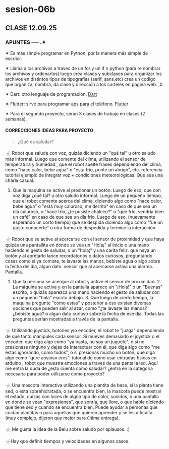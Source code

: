 # sesion-06b
## CLASE 12.09.25
### APUNTES ── .✦

✶ Es más simple programar en Python, por la manera más simple de escribir.

✶ Llama a los archivos a traves de un for y un if n python (para re nombrar los archivos y ordenarlos)
luego crea clases y subclases para organizar los archivos en distintos tipos de tipografías (serif, sans,etc) 
crea un codigo que organiza, nombra, da clase y dirección a los carteles en pagina web. ;0

✶ Dart: otro lenguaje de programación. [Dart](https://dart.dev/)

✶ Flutter: sirve para programar aps para el teléfono. [Flutter](https://flutter.dev/?gad_campaignid=13034410696)

✶ Para el segundo proyecto, serán 3 clases de trabajo en clases (2 semanas).

#### CORRECCIONES IDEAS PARA PROYECTO
> ¿Qué es saludar?

𓇼 Robot que salude con voz, quizás diciendo un "qué tal" u otro saludo más informal. Luego que comente del clima, utilizando el sensor de temperatura y humedad., que el robot suelte frases dependiendo del clima, como "hace calor, bebe agua" o "esta frío, ponte un abrigo", etc. referencia tutorial ejemplo de integrar voz + condiciones meteorológicas. Que sea una charla casual.
1. Que la maquina se active al presionar un botón. Luego de eso, que con voz diga ¿qué tal? u otro saludo informal. Luego de un pequeño tiempo, que el robot comente acerca del clima, diciendo algo como "hace calor, bebe agua" o "está muy caluroso, me derrito" en caso de que sea un día caluroso, o "hace frío, ¿te pusiste chaleco?" o "que frío, vendría bien un café" en caso de que sea un día frío. Luego de eso, (nuevamente esperando un corto tiempo) que se despida diciendo algo como "fue un gusto conocerte" u otra forma de despedida y termine la interacción.

𓇼 Robot que se active al acercarse con el sensor de proximidad y que haya quizás una pantallita en dónde se vea un "Hola¡" al inicio o una mano haciendo el gesto de saludar, o un "hola¡" y una carita feliz. que haya un botón y al apretarlo lance recordatorios o datos curiosos, preguntando cosas como si ya comiste, te lavaste las manos, bebiste agua o algo sobre la fecha del día, algun dato. sensor que al acercarse activa una alarma. Pantalla.
1. Que la persona se acerque al robot y active el sensor de proximidad. 2. La máquina se activa y en la pantalla aparece un "¡Hola!" o un "Buenas" escrito, o quizás aparezca una mano haciendo el gesto de saludar con un pequeño "hola" escrito debajo. 3. Que luego de cierto tiempo, la maquina pregunte "cómo estas" y posterior a eso existan diversas opciones que pueden salir al azar, como "¿te lavaste las manos? ¿bebiste agua? o algun dato curioso sobre la fecha de ese día. Todas las preguntas serían mostradas a través de la pantalla.

𓇼 Utilizando joystick, botones y/o encoder, el robot te "juzga" dependiendo de qué tanto manipules cada sensor. Si mueves demasiado el joystick o el encoder, que diga algo como "ya basta, no soy un juguete", o si no presionass ninguno y dejas de interactuar con él, que diga algo como "me estas ignorando, como todos", o si presionas mucho un botón, que diga algo como "qure ansioso eres". tutorial de como usar entradas fisicas en arduino , robot que muestra emociones a traves de una pantalla led. Aquí me entra la duda de ¿esto cuenta como saludar? ¿entra en la categoría necesaria para poder utilizarse como proyecto?

𓇼 Una mascota interactiva utilizando una plantita de base, si la planta tiene sed, o esta sobrehidratada, o se encuentra bien, la mascota puede mostrar el estado, quizas con luces de algún tipo de color, sonidos, o una pantalla en donde se vean "expresiones", que sonría, que llore, o que hable diciendo que tiene sed y cuando se encuentra bien. Puede ayudar a personas que cuidan plantitas o para aquellas que quieren aprender y se les dificulta. (muy complejo, dijeron que mejor para última entrega).

𓇼 Me gusta la idea de la Belu sobre saludo por aplausos. :)

𓇼Hay que definir tiempos y velocidades en algunos casos.
